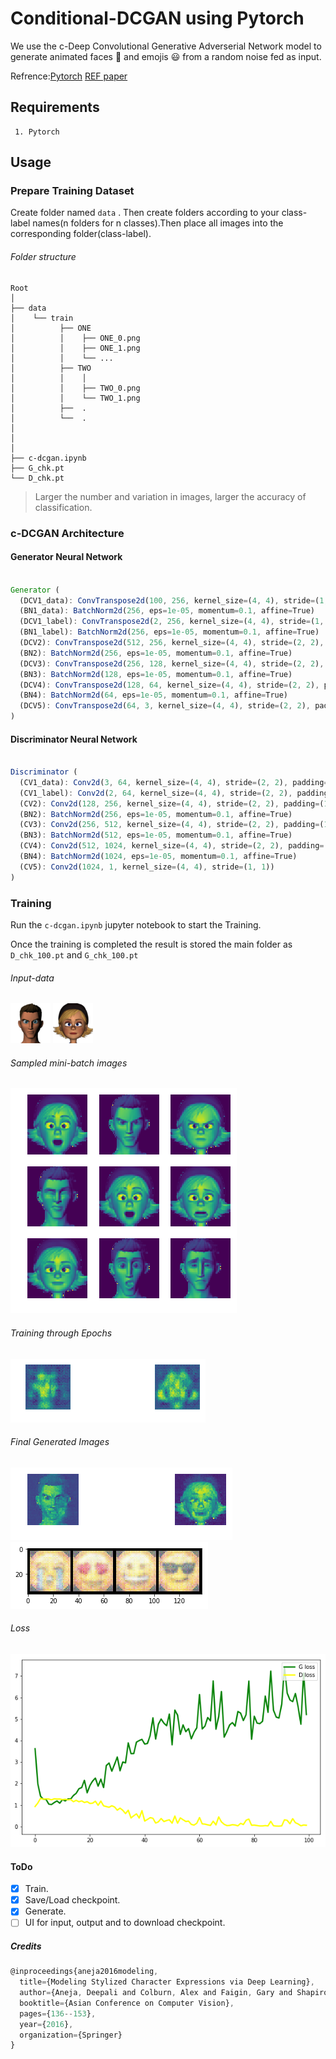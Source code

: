 # Conditional-DCGAN using Pytorch
We use the c-Deep Convolutional Generative Adverserial Network model to generate animated faces :couple: and emojis :smiley: from a random noise fed as input.

Refrence:[Pytorch](https://pytorch.org/)
         [REF paper](https://arxiv.org/abs/1702.01983)  

## Requirements

	 1. Pytorch

## Usage

### Prepare Training Dataset 
Create folder named ``data`` . Then create folders according to your class-label names(n folders for n classes).Then place all images into the corresponding folder(class-label).

###### Folder structure

```
Root
│
├── data
│    └── train
│          ├── ONE
│          │    ├── ONE_0.png 
│    	   │	├── ONE_1.png
│    	   │	└── ...
│    	   ├── TWO
│          │    │ 
│    	   │	├── TWO_0.png
│    	   │	└── TWO_1.png
│    	   ├──	.
│    	   └── 	.
│
│ 
│
├── c-dcgan.ipynb
├── G_chk.pt
└── D_chk.pt 
```
 
> Larger the number and variation in images, larger the accuracy of classification.

### c-DCGAN Architecture

#### Generator Neural Network

```javascript

Generator (
  (DCV1_data): ConvTranspose2d(100, 256, kernel_size=(4, 4), stride=(1, 1))
  (BN1_data): BatchNorm2d(256, eps=1e-05, momentum=0.1, affine=True)
  (DCV1_label): ConvTranspose2d(2, 256, kernel_size=(4, 4), stride=(1, 1))
  (BN1_label): BatchNorm2d(256, eps=1e-05, momentum=0.1, affine=True)
  (DCV2): ConvTranspose2d(512, 256, kernel_size=(4, 4), stride=(2, 2), padding=(1, 1))
  (BN2): BatchNorm2d(256, eps=1e-05, momentum=0.1, affine=True)
  (DCV3): ConvTranspose2d(256, 128, kernel_size=(4, 4), stride=(2, 2), padding=(1, 1))
  (BN3): BatchNorm2d(128, eps=1e-05, momentum=0.1, affine=True)
  (DCV4): ConvTranspose2d(128, 64, kernel_size=(4, 4), stride=(2, 2), padding=(1, 1))
  (BN4): BatchNorm2d(64, eps=1e-05, momentum=0.1, affine=True)
  (DCV5): ConvTranspose2d(64, 3, kernel_size=(4, 4), stride=(2, 2), padding=(1, 1))
)
```
#### Discriminator Neural Network

```javascript

Discriminator (
  (CV1_data): Conv2d(3, 64, kernel_size=(4, 4), stride=(2, 2), padding=(1, 1))
  (CV1_label): Conv2d(2, 64, kernel_size=(4, 4), stride=(2, 2), padding=(1, 1))
  (CV2): Conv2d(128, 256, kernel_size=(4, 4), stride=(2, 2), padding=(1, 1))
  (BN2): BatchNorm2d(256, eps=1e-05, momentum=0.1, affine=True)
  (CV3): Conv2d(256, 512, kernel_size=(4, 4), stride=(2, 2), padding=(1, 1))
  (BN3): BatchNorm2d(512, eps=1e-05, momentum=0.1, affine=True)
  (CV4): Conv2d(512, 1024, kernel_size=(4, 4), stride=(2, 2), padding=(1, 1))
  (BN4): BatchNorm2d(1024, eps=1e-05, momentum=0.1, affine=True)
  (CV5): Conv2d(1024, 1, kernel_size=(4, 4), stride=(1, 1))
)

```

### Training 

Run the ``c-dcgan.ipynb`` jupyter notebook to start the Training.

Once the training is completed the result is stored the main folder as ``D_chk_100.pt`` and ``G_chk_100.pt``

###### Input-data
![Screenshot](./assets/man.png "man image")
![Screenshot](./assets/woman.png "woman image")

###### Sampled mini-batch images
![Screenshot](./assets/sampled.png "Loss image")

###### Training through Epochs
![Screenshot](./assets/train_100.gif "epochs")

###### Final Generated Images
![Screenshot](./assets/output_17_5.png "anima output")
![Screenshot](./assets/output_22_1.png "emoji output")


###### Loss
![Screenshot](./assets/loss.png "loss")

#### ToDo
- [x] Train.
- [x] Save/Load checkpoint.
- [x] Generate.
- [ ] UI for input, output and to download checkpoint.

##### Credits
```javascript
@inproceedings{aneja2016modeling,
  title={Modeling Stylized Character Expressions via Deep Learning},
  author={Aneja, Deepali and Colburn, Alex and Faigin, Gary and Shapiro, Linda and Mones, Barbara},
  booktitle={Asian Conference on Computer Vision},
  pages={136--153},
  year={2016},
  organization={Springer}
}
```


